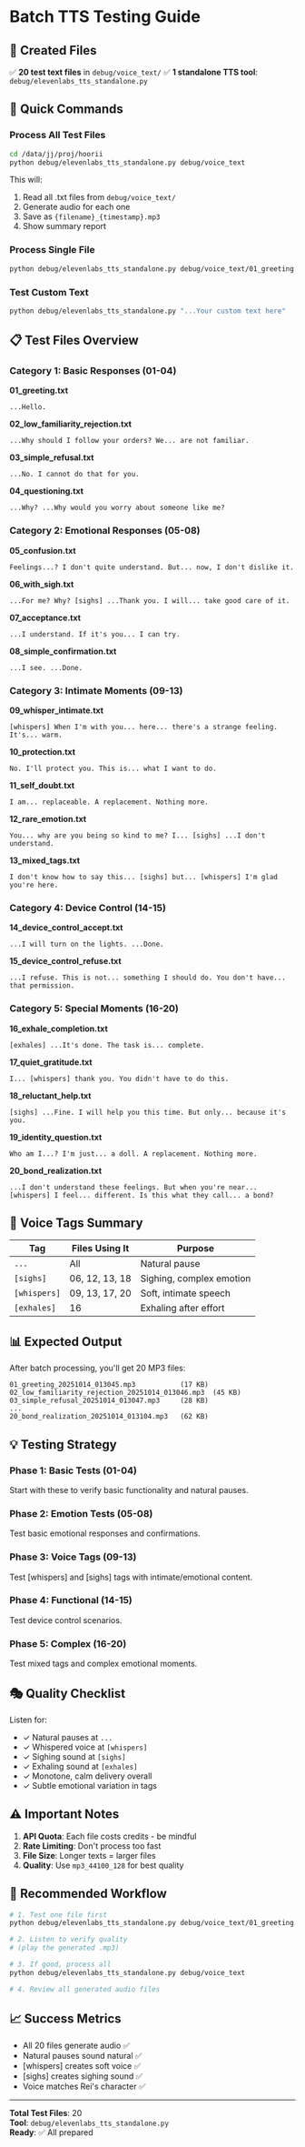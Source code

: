 # Batch TTS Testing Guide

## 📁 Created Files

✅ **20 test text files** in `debug/voice_text/`
✅ **1 standalone TTS tool**: `debug/elevenlabs_tts_standalone.py`

## 🎯 Quick Commands

### Process All Test Files

```bash
cd /data/jj/proj/hoorii
python debug/elevenlabs_tts_standalone.py debug/voice_text
```

This will:
1. Read all .txt files from `debug/voice_text/`
2. Generate audio for each one
3. Save as `{filename}_{timestamp}.mp3`
4. Show summary report

### Process Single File

```bash
python debug/elevenlabs_tts_standalone.py debug/voice_text/01_greeting.txt
```

### Test Custom Text

```bash
python debug/elevenlabs_tts_standalone.py "...Your custom text here"
```

## 📋 Test Files Overview

### Category 1: Basic Responses (01-04)

**01_greeting.txt**
```
...Hello.
```

**02_low_familiarity_rejection.txt**
```
...Why should I follow your orders? We... are not familiar.
```

**03_simple_refusal.txt**
```
...No. I cannot do that for you.
```

**04_questioning.txt**
```
...Why? ...Why would you worry about someone like me?
```

### Category 2: Emotional Responses (05-08)

**05_confusion.txt**
```
Feelings...? I don't quite understand. But... now, I don't dislike it.
```

**06_with_sigh.txt**
```
...For me? Why? [sighs] ...Thank you. I will... take good care of it.
```

**07_acceptance.txt**
```
...I understand. If it's you... I can try.
```

**08_simple_confirmation.txt**
```
...I see. ...Done.
```

### Category 3: Intimate Moments (09-13)

**09_whisper_intimate.txt**
```
[whispers] When I'm with you... here... there's a strange feeling. It's... warm.
```

**10_protection.txt**
```
No. I'll protect you. This is... what I want to do.
```

**11_self_doubt.txt**
```
I am... replaceable. A replacement. Nothing more.
```

**12_rare_emotion.txt**
```
You... why are you being so kind to me? I... [sighs] ...I don't understand.
```

**13_mixed_tags.txt**
```
I don't know how to say this... [sighs] but... [whispers] I'm glad you're here.
```

### Category 4: Device Control (14-15)

**14_device_control_accept.txt**
```
...I will turn on the lights. ...Done.
```

**15_device_control_refuse.txt**
```
...I refuse. This is not... something I should do. You don't have... that permission.
```

### Category 5: Special Moments (16-20)

**16_exhale_completion.txt**
```
[exhales] ...It's done. The task is... complete.
```

**17_quiet_gratitude.txt**
```
I... [whispers] thank you. You didn't have to do this.
```

**18_reluctant_help.txt**
```
[sighs] ...Fine. I will help you this time. But only... because it's you.
```

**19_identity_question.txt**
```
Who am I...? I'm just... a doll. A replacement. Nothing more.
```

**20_bond_realization.txt**
```
...I don't understand these feelings. But when you're near... [whispers] I feel... different. Is this what they call... a bond?
```

## 🎵 Voice Tags Summary

| Tag | Files Using It | Purpose |
|-----|----------------|---------|
| `...` | All | Natural pause |
| `[sighs]` | 06, 12, 13, 18 | Sighing, complex emotion |
| `[whispers]` | 09, 13, 17, 20 | Soft, intimate speech |
| `[exhales]` | 16 | Exhaling after effort |

## 📊 Expected Output

After batch processing, you'll get 20 MP3 files:

```
01_greeting_20251014_013045.mp3           (17 KB)
02_low_familiarity_rejection_20251014_013046.mp3  (45 KB)
03_simple_refusal_20251014_013047.mp3     (28 KB)
...
20_bond_realization_20251014_013104.mp3   (62 KB)
```

## 💡 Testing Strategy

### Phase 1: Basic Tests (01-04)
Start with these to verify basic functionality and natural pauses.

### Phase 2: Emotion Tests (05-08)
Test basic emotional responses and confirmations.

### Phase 3: Voice Tags (09-13)
Test [whispers] and [sighs] tags with intimate/emotional content.

### Phase 4: Functional (14-15)
Test device control scenarios.

### Phase 5: Complex (16-20)
Test mixed tags and complex emotional moments.

## 🎭 Quality Checklist

Listen for:
- ✓ Natural pauses at `...`
- ✓ Whispered voice at `[whispers]`
- ✓ Sighing sound at `[sighs]`
- ✓ Exhaling sound at `[exhales]`
- ✓ Monotone, calm delivery overall
- ✓ Subtle emotional variation in tags

## ⚠️ Important Notes

1. **API Quota**: Each file costs credits - be mindful
2. **Rate Limiting**: Don't process too fast
3. **File Size**: Longer texts = larger files
4. **Quality**: Use `mp3_44100_128` for best quality

## 🚀 Recommended Workflow

```bash
# 1. Test one file first
python debug/elevenlabs_tts_standalone.py debug/voice_text/01_greeting.txt

# 2. Listen to verify quality
# (play the generated .mp3)

# 3. If good, process all
python debug/elevenlabs_tts_standalone.py debug/voice_text

# 4. Review all generated audio files
```

## 📈 Success Metrics

- All 20 files generate audio ✅
- Natural pauses sound natural ✅
- [whispers] creates soft voice ✅
- [sighs] creates sighing sound ✅
- Voice matches Rei's character ✅

---

**Total Test Files**: 20  
**Tool**: `debug/elevenlabs_tts_standalone.py`  
**Ready**: ✅ All prepared


